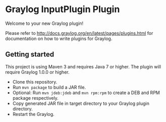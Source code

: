 # Graylog InputPlugin Plugin

Welcome to your new Graylog plugin!

Please refer to http://docs.graylog.org/en/latest/pages/plugins.html for documentation on how to write
plugins for Graylog.


Getting started
---------------

This project is using Maven 3 and requires Java 7 or higher. The plugin will require Graylog 1.0.0 or higher.

* Clone this repository.
* Run `mvn package` to build a JAR file.
* Optional: Run `mvn jdeb:jdeb` and `mvn rpm:rpm` to create a DEB and RPM package respectively.
* Copy generated JAR file in target directory to your Graylog plugin directory.
* Restart the Graylog.
